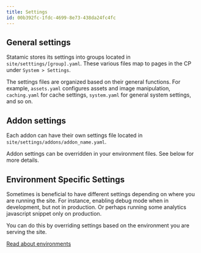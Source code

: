 ```yaml
---
title: Settings
id: 00b392fc-1fdc-4699-8e73-438da24fc4fc
---
```

## General settings

Statamic stores its settings into groups located in `site/setttings/[group].yaml`. These various files map to pages in
the CP under `System > Settings`.

The settings files are organized based on their general functions. For example, `assets.yaml` configures assets and image manipulation, `caching.yaml` for cache settings, `system.yaml` for general system settings, and so on.


## Addon settings

Each addon can have their own settings file located in `site/settings/addons/addon_name.yaml`.

Addon settings can be overridden in your environment files. See below for more details.


## Environment Specific Settings

Sometimes is beneficial to have different settings depending on where you are running the site. For instance, enabling debug mode when in development, but not in production. Or perhaps running some analytics javascript snippet only on production.

You can do this by overriding settings based on the environment you are serving the site.

[Read about environments](/environments)